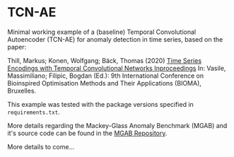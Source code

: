 # TCN-AE
Minimal working example of a (baseline) Temporal Convolutional Autoencoder (TCN-AE) for anomaly detection in time series, based on the paper:

Thill, Markus; Konen, Wolfgang; Bäck, Thomas (2020)
[Time Series Encodings with Temporal Convolutional Networks Inproceedings](http://www.gm.fh-koeln.de/ciopwebpub/Thill20a.d/bioma2020-tcn.pdf)
In: Vasile, Massimiliano; Filipic, Bogdan (Ed.): 9th International Conference on Bioinspired Optimisation Methods and Their Applications (BIOMA), Bruxelles.

This example was tested with the package versions specified in ```requirements.txt```. 

More details regarding the Mackey-Glass Anomaly Benchmark (MGAB) and it's source code can be found in the [MGAB Repository](https://github.com/MarkusThill/MGAB). 

More details to come...
